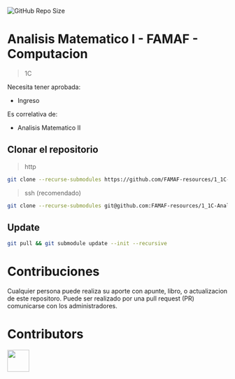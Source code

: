 ![GitHub Repo Size](https://img.shields.io/github/repo-size/FAMAF-resources/1_1C-Analisis_Matematico_I-FAMAF)

# Analisis Matematico I - FAMAF - Computacion

> 1C

Necesita tener aprobada:

- Ingreso

Es correlativa de:

- Analisis Matematico II

## Clonar el repositorio

> http

```bash
git clone --recurse-submodules https://github.com/FAMAF-resources/1_1C-Analisis_Matematico_I-FAMAF.git
```

> ssh (recomendado)

```bash
git clone --recurse-submodules git@github.com:FAMAF-resources/1_1C-Analisis_Matematico_I-FAMAF.git
```

## Update

```bash
git pull && git submodule update --init --recursive
```

# Contribuciones

Cualquier persona puede realiza su aporte con apunte, libro, o actualizacion de este repositoro. Puede ser realizado por una pull request (PR) comunicarse con los administradores.

# Contributors
<a href="https://github.com/FAMAF-resources/1_1C-Analisis_Matematico_I-FAMAF/graphs/contributors">
  <img src="https://contrib.rocks/image?repo=FAMAF-resources/1_1C-Analisis_Matematico_I-FAMAF" height="50"/>
</a>

